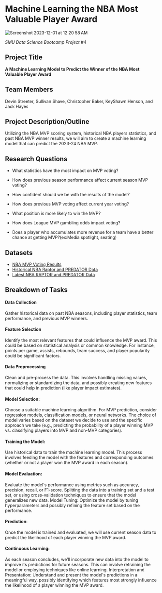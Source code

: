# Machine Learning the NBA Most Valuable Player Award
![Screenshot 2023-12-01 at 12 20 58 AM](https://github.com/Hensonkk/Machine-Learning-NBA-MVP/assets/133677209/feba1b8f-d434-4469-9493-0f9d62aa50d6)

*SMU Data Science Bootcamp Project #4*

## Project Title
**A Machine Learning Model to Predict the Winner of the NBA Most Valuable Player Award**

## Team Members
Devin Streeter, Sullivan Shave, Christopher Baker, KeyShawn Henson, and Jack Hayes

## Project Description/Outline
Utilizing the NBA MVP scoring system, historical NBA players statistics, and past NBA MVP winner results, we will aim to create a machine learning model that can predict the 2023-24 NBA MVP.

## Research Questions
- What statistics have the most impact on MVP voting?


- How does previous season performance affect current season MVP voting?
- How confident should we be with the results of the model? 
- How does previous MVP voting affect current year voting?
- What position is more likely to win the MVP?
- How does League MVP gambling odds impact voting?
- Does a player who accumulates more revenue for a team have a better chance at getting MVP?(ex:Media spotlight, seating)


## Datasets
- [NBA MVP Voting Results](https://www.kaggle.com/justinas/nba-mvp-voting-results-from-19802019)
- [Historical NBA Raptor and PREDATOR Data](https://github.com/fivethirtyeight/data/blob/master/nba-raptor/historical_RAPTOR_by_team.csv)
- [Latest NBA RAPTOR and PREDATOR Data](https://projects.fivethirtyeight.com/nba-model/2023/latest_RAPTOR_by_team.csv)

## Breakdown of Tasks

#### Data Collection
Gather historical data on past NBA seasons, including player statistics, team performance, and previous MVP winners.

#### Feature Selection
Identify the most relevant features that could influence the MVP award. This could be based on statistical analysis or common knowledge. For instance, points per game, assists, rebounds, team success, and player popularity could be significant factors.

#### Data Preprocessing
Clean and pre-process the data. This involves handling missing values, normalizing or standardizing the data, and possibly creating new features that could help in prediction (like player impact estimates).

#### Model Selection:
Choose a suitable machine learning algorithm. For MVP prediction, consider regression models, classification models, or neural networks. The choice of model varies based on the dataset we decide to use and the specific approach we take (e.g., predicting the probability of a player winning MVP vs. classifying players into MVP and non-MVP categories).

#### Training the Model:
Use historical data to train the machine learning model. This process involves feeding the model with the features and corresponding outcomes (whether or not a player won the MVP award in each season).

#### Model Evaluation:
Evaluate the model's performance using metrics such as accuracy, precision, recall, or F1-score. Splitting the data into a training set and a test set, or using cross-validation techniques to ensure that the model generalizes new data.
Model Tuning: Optimize the model by tuning hyperparameters and possibly refining the feature set based on the performance.

#### Prediction:
Once the model is trained and evaluated, we will use current season data to predict the likelihood of each player winning the MVP award.

#### Continuous Learning:
As each season concludes, we’ll incorporate new data into the model to improve its predictions for future seasons. This can involve retraining the model or employing techniques like online learning.
Interpretation and Presentation: Understand and present the model's predictions in a meaningful way, possibly identifying which features most strongly influence the likelihood of a player winning the MVP award.


